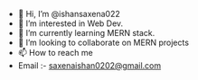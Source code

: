 - 👋 Hi, I’m @ishansaxena022
- 👀 I’m interested in Web Dev.
- 🌱 I’m currently learning MERN stack.
- 💞️ I’m looking to collaborate on MERN projects
- 📫 How to reach me 
- Email :- saxenaishan0202@gmail.com

<!---
ishansaxena022/ishansaxena022 is a ✨ special ✨ repository because its `README.md` (this file) appears on your GitHub profile.
You can click the Preview link to take a look at your changes.
--->
